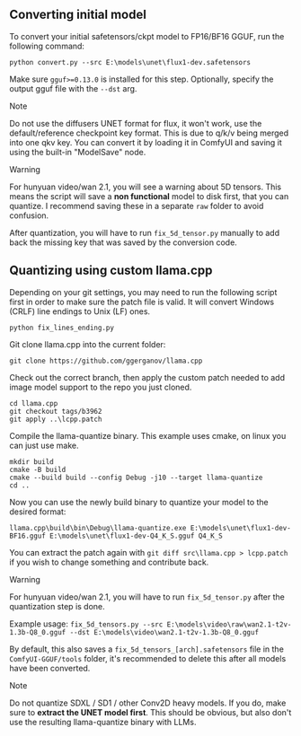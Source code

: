 ## Converting initial model

To convert your initial safetensors/ckpt model to FP16/BF16 GGUF, run the following command:

```
python convert.py --src E:\models\unet\flux1-dev.safetensors
```
Make sure `gguf>=0.13.0` is installed for this step. Optionally, specify the output gguf file with the `--dst` arg.

> [!NOTE]  
> Do not use the diffusers UNET format for flux, it won't work, use the default/reference checkpoint key format. This is due to q/k/v being merged into one qkv key.
> You can convert it by loading it in ComfyUI and saving it using the built-in "ModelSave" node.

> [!WARNING] 
> For hunyuan video/wan 2.1, you will see a warning about 5D tensors. This means the script will save a **non functional** model to disk first, that you can quantize. I recommend saving these in a separate `raw` folder to avoid confusion.
> 
> After quantization, you will have to run `fix_5d_tensor.py` manually to add back the missing key that was saved by the conversion code.

## Quantizing using custom llama.cpp

Depending on your git settings, you may need to run the following script first in order to make sure the patch file is valid. It will convert Windows (CRLF) line endings to Unix (LF) ones.

```
python fix_lines_ending.py
```

Git clone llama.cpp into the current folder:

```
git clone https://github.com/ggerganov/llama.cpp
```

Check out the correct branch, then apply the custom patch needed to add image model support to the repo you just cloned.

```
cd llama.cpp
git checkout tags/b3962
git apply ..\lcpp.patch
```

Compile the llama-quantize binary. This example uses cmake, on linux you can just use make.

```
mkdir build
cmake -B build
cmake --build build --config Debug -j10 --target llama-quantize
cd ..
```

Now you can use the newly build binary to quantize your model to the desired format:
```
llama.cpp\build\bin\Debug\llama-quantize.exe E:\models\unet\flux1-dev-BF16.gguf E:\models\unet\flux1-dev-Q4_K_S.gguf Q4_K_S
```

You can extract the patch again with `git diff src\llama.cpp > lcpp.patch` if you wish to change something and contribute back.

> [!WARNING] 
> For hunyuan video/wan 2.1, you will have to run `fix_5d_tensor.py` after the quantization step is done.
>
> Example usage:  `fix_5d_tensors.py --src E:\models\video\raw\wan2.1-t2v-1.3b-Q8_0.gguf --dst E:\models\video\wan2.1-t2v-1.3b-Q8_0.gguf`
>
> By default, this also saves a `fix_5d_tensors_[arch].safetensors` file in the `ComfyUI-GGUF/tools` folder, it's recommended to delete this after all models have been converted.

> [!NOTE]
> Do not quantize SDXL / SD1 / other Conv2D heavy models. If you do, make sure to **extract the UNET model first**.
>This should be obvious, but also don't use the resulting llama-quantize binary with LLMs.
